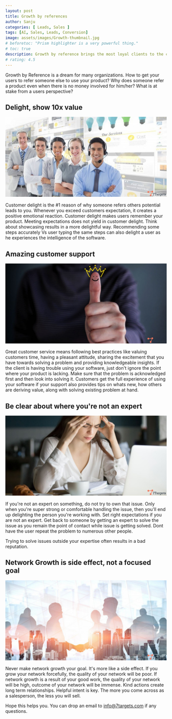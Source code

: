 ```yaml
---
layout: post
title: Growth by references
author: Sanju
categories: [ Leads, Sales ]
tags: [AI, Sales, Leads, Conversion]
image: assets/images/Growth-thumbnail.jpg
# beforetoc: "Prism highlighter is a very powerful thing."
# toc: true
description: Growth by reference brings the most loyal clients to the company. This can be achieved by Various actions such as word of mouth marketing, customer support, etc. Below is detailed information of factors responsible for growth by references.
# rating: 4.5
---
```


Growth by Reference is a dream for many organizations. How to get your users to refer someone else to use your product? Why does someone refer a product even when there is no money involved for him/her?
What is at stake from a users perspective? 

## Delight, show 10x value

![image](../assets/images/Growth-customer.jpg)

Customer delight is the #1 reason of why someone refers others potential leads to you. Whenever you exceed customers expectation, it creates a positive emotional reaction. Customer delight makes users remember your product. Meeting expectations does not yield in customer delight. Think about showcasing results in a more delightful way. Recommending some steps accurately Vs user typing the same steps can also delight a user as he experiences the intelligence of the software.

## Amazing customer support

![image](../assets/images/Growth-delight.jpg)

Great customer service means following best practices like valuing customers time, having a pleasant attitude, sharing the excitement that you have towards solving a problem and providing knowledgeable insights. If the client is having trouble using your software, just don't ignore the point where your product is lacking. Make sure that the problem is acknowledged first and then look into solving it. Customers get the full experience of using your software if your support also provides tips on whats new, how others are deriving value, along with solving existing problem at hand. 

## Be clear about where you're not an expert

![image](../assets/images/Growth-stress.jpg)

If you're not an expert on something, do not try to own that issue. Only when you're super strong or comfortable handling the issue, then you'll end up delighting the person you're working with. Set right expectations if you are not an expert. Get back to someone by getting an expert to solve the issue as you remain the point of contact while issue is getting solved. Dont have the user repeat the problem to numerous other people. 

Trying to solve issues outside your expertise often results in a bad reputation.

## Network Growth is side effect, not a focused goal

![image](../assets/images/Growth-networking.jpg)

Never make network growth your goal. It's more like a side effect. If you grow your network forcefully, the quality of your network will be poor. If network growth is a result of your good work, the quality of your network will be high, outcome of your network will be immense.
Kind actions create long term relationships. Helpful intent is key. The more you come across as a salesperson, the less you will sell. 

Hope this helps you. You can drop an email to info@7targets.com if any questions.
